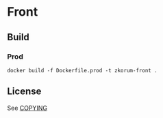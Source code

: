 # Front

## Build

### Prod

```
docker build -f Dockerfile.prod -t zkorum-front .
```

## License

See [COPYING](COPYING)
